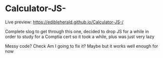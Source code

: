 # Calculator-JS-

Live preview: https://edibleherald.github.io/Calculator-JS-/

Complete slog to get through this one, decided to drop JS for a while in order to study for a Comptia cert so it took a while, plus was just very lazy

Messy code? Check
Am I going to fix it? Maybe but it works well enough for now

